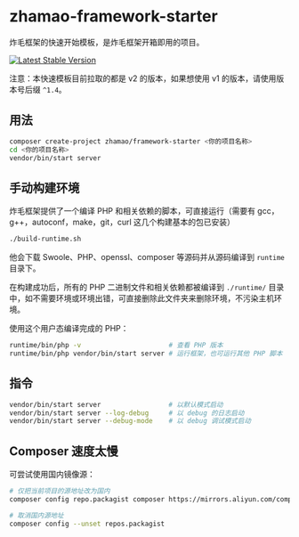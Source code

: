 # zhamao-framework-starter
炸毛框架的快速开始模板，是炸毛框架开箱即用的项目。

[![Latest Stable Version](http://img.shields.io/packagist/v/zhamao/framework-starter.svg)](https://packagist.org/packages/zhamao/framework-starter)

注意：本快速模板目前拉取的都是 v2 的版本，如果想使用 v1 的版本，请使用版本号后缀 `^1.4`。

## 用法
```bash
composer create-project zhamao/framework-starter <你的项目名称>
cd <你的项目名称>
vendor/bin/start server
```

## 手动构建环境
炸毛框架提供了一个编译 PHP 和相关依赖的脚本，可直接运行（需要有 gcc，g++，autoconf，make，git，curl 这几个构建基本的包已安装）
```bash
./build-runtime.sh
```
他会下载 Swoole、PHP、openssl、composer 等源码并从源码编译到 `runtime` 目录下。

在构建成功后，所有的 PHP 二进制文件和相关依赖都被编译到 `./runtime/` 目录中，如不需要环境或环境出错，可直接删除此文件夹来删除环境，不污染主机环境。

使用这个用户态编译完成的 PHP：
```bash
runtime/bin/php -v                      # 查看 PHP 版本
runtime/bin/php vendor/bin/start server # 运行框架，也可运行其他 PHP 脚本
```

## 指令
```bash
vendor/bin/start server                 # 以默认模式启动
vendor/bin/start server --log-debug     # 以 debug 的日志启动
vendor/bin/start server --debug-mode    # 以 debug 调试模式启动
```

## Composer 速度太慢
可尝试使用国内镜像源：
```bash
# 仅把当前项目的源地址改为国内
composer config repo.packagist composer https://mirrors.aliyun.com/composer/

# 取消国内源地址
composer config --unset repos.packagist
```
